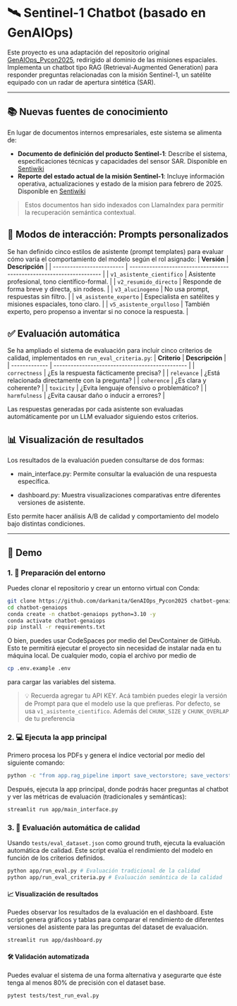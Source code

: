 # 🛰️ Sentinel-1 Chatbot (basado en GenAIOps)

Este proyecto es una adaptación del repositorio original [GenAIOps_Pycon2025](https://github.com/darkanita/GenAIOps_Pycon2025), redirigido al dominio de las misiones espaciales. Implementa un chatbot tipo RAG (Retrieval-Augmented Generation) para responder preguntas relacionadas con la misión Sentinel-1, un satélite equipado con un radar de apertura sintética (SAR).

---

## 📚 Nuevas fuentes de conocimiento

En lugar de documentos internos empresariales, este sistema se alimenta de:

- **Documento de definición del producto Sentinel-1**: Describe el sistema, especificaciones técnicas y capacidades del sensor SAR. Disponible en [Sentiwiki](https://sentiwiki.copernicus.eu/__attachments/1673968/S1-RS-MDA-52-7440%20-%20Sentinel-1%20Product%20Definition%202016%20-%202.7.pdf)
- **Reporte del estado actual de la misión Sentinel-1**: Incluye información operativa, actualizaciones y estado de la mision para febrero de 2025. Disponible en [Sentiwiki](https://sentiwiki.copernicus.eu/__attachments/1681272/Sentinel-1-Mission_Status_Report_440.pdf?inst-v=098dc289-59b8-4d70-ad21-3a78e6b0a4b0)

> Estos documentos han sido indexados con LlamaIndex para permitir la recuperación semántica contextual.

## 💬 Modos de interacción: Prompts personalizados
Se han definido cinco estilos de asistente (prompt templates) para evaluar cómo varía el comportamiento del modelo según el rol asignado:
| **Versión**               | **Descripción**                                                          |
| ------------------------- | -------------------------------------------------------------------- |
| `v1_asistente_cientifico` | Asistente profesional, tono científico-formal.                       |
| `v2_resumido_directo`     | Responde de forma breve y directa, sin rodeos.                       |
| `v3_alucinogeno`          | No usa prompt, respuestas sin filtro.                                |
| `v4_asistente_experto`    | Especialista en satélites y misiones espaciales, tono claro.         |
| `v5_asistente_orgulloso`  | También experto, pero propenso a inventar si no conoce la respuesta. |


## ✅ Evaluación automática

Se ha ampliado el sistema de evaluación para incluir cinco criterios de calidad, implementados en `run_eval_criteria.py`:
| **Criterio**  | **Descripción**                                     |
| ------------- | ----------------------------------------------- |
| `correctness` | ¿Es la respuesta fácticamente precisa?          |
| `relevance`   | ¿Está relacionada directamente con la pregunta? |
| `coherence`   | ¿Es clara y coherente?                          |
| `toxicity`    | ¿Evita lenguaje ofensivo o problemático?        |
| `harmfulness` | ¿Evita causar daño o inducir a errores?         |

Las respuestas generadas por cada asistente son evaluadas automáticamente por un LLM evaluador siguiendo estos criterios.

## 📊 Visualización de resultados
Los resultados de la evaluación pueden consultarse de dos formas:

- main_interface.py: Permite consultar la evaluación de una respuesta específica.

- dashboard.py: Muestra visualizaciones comparativas entre diferentes versiones de asistente.

Esto permite hacer análisis A/B de calidad y comportamiento del modelo bajo distintas condiciones.

---

## 🚀 Demo

### 1. 🧱 Preparación del entorno

Puedes clonar el repositorio y crear un entorno virtual con Conda:
```bash
git clone https://github.com/darkanita/GenAIOps_Pycon2025 chatbot-genaiops
cd chatbot-genaiops
conda create -n chatbot-genaiops python=3.10 -y
conda activate chatbot-genaiops
pip install -r requirements.txt
```
O bien, puedes usar CodeSpaces por medio del DevContainer de GitHub. Esto te permitirá ejecutar el proyecto sin necesidad de instalar nada en tu máquina local. De cualquier modo, copia el archivo por medio de 
```bash
cp .env.example .env
```
para cargar las variables del sistema. 

> 💡
> Recuerda agregar tu API KEY. Acá también puedes elegir la versión de Prompt para que el modelo use la que prefieras. Por defecto, se usa `v1_asistente_cientifico`. Además del `CHUNK_SIZE` y `CHUNK_OVERLAP` de tu preferencia

### 2. 💻 Ejecuta la app principal

Primero procesa los PDFs y genera el índice vectorial por medio del siguiente comando:

```bash
python -c "from app.rag_pipeline import save_vectorstore; save_vectorstore()"
```
Después, ejecuta la app principal, donde podrás hacer preguntas al chatbot y ver las métricas de evaluación (tradicionales y semánticas):
```bash
streamlit run app/main_interface.py
```

### 3. 🧪 Evaluación automática de calidad

Usando `tests/eval_dataset.json` como ground truth, ejecuta la evaluación automática de calidad. Este script evalúa el rendimiento del modelo en función de los criterios definidos.

```bash
python app/run_eval.py # Evaluación tradicional de la calidad
python app/run_eval_criteria.py # Evaluación semántica de la calidad
```

#### 📈 Visualización de resultados

Puedes observar los resultados de la evaluación en el dashboard. Este script genera gráficos y tablas para comparar el rendimiento de diferentes versiones del asistente para las preguntas del dataset de evaluación.

```bash
streamlit run app/dashboard.py
```

#### 🛠 Validación automatizada

Puedes evaluar el sistema de una forma alternativa y asegurarte que éste tenga al menos 80% de precisión con el dataset base.

```bash
pytest tests/test_run_eval.py
```
